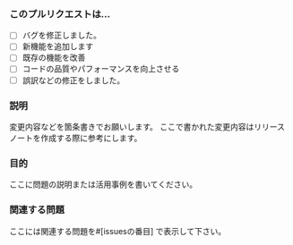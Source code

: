 ### このプルリクエストは...
  - [ ] バグを修正しました。
  - [ ] 新機能を追加します
  - [ ] 既存の機能を改善
  - [ ] コードの品質やパフォーマンスを向上させる
  - [ ] 誤訳などの修正をしました。

### 説明
変更内容などを箇条書きでお願いします。
ここで書かれた変更内容はリリースノートを作成する際に参考にします。

### 目的
ここに問題の説明または活用事例を書いてください。

### 関連する問題
ここには関連する問題を#[issuesの番目] で表示して下さい。
